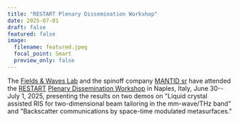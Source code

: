 ```yaml
---
title: "RESTART Plenary Dissemination Workshop"
date: 2025-07-01
draft: false
featured: false
image:
  filename: featured.jpeg
  focal_point: Smart
  preview_only: false
---
```

The [Fields & Waves Lab](https://fw-lab.org) and the spinoff company [MANTID sr](/spinoff/mantid/) 
have attended the [RESTART](https://www.fondazione-restart.it) [Plenary Dissemination Workshop](https://www.fondazione-restart.it/2025/05/15/restart-plenary-dissemination-workshop-napoli-30-june-2-july-2025/) in Naples, Italy, June 30--July 1, 2025, 
presenting the results on two demos on "Liquid crystal assisted RIS for two-dimensional beam tailoring in the mm-wave/THz band" and "Backscatter communications by
space-time modulated metasurfaces."
